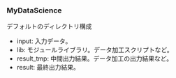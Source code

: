 ### MyDataScience  
デフォルトのディレクトリ構成  
- input: 入力データ。
- lib: モジュールライブラリ。データ加工スクリプトなど。
- result_tmp: 中間出力結果。データ加工の出力結果など。
- result: 最終出力結果。
